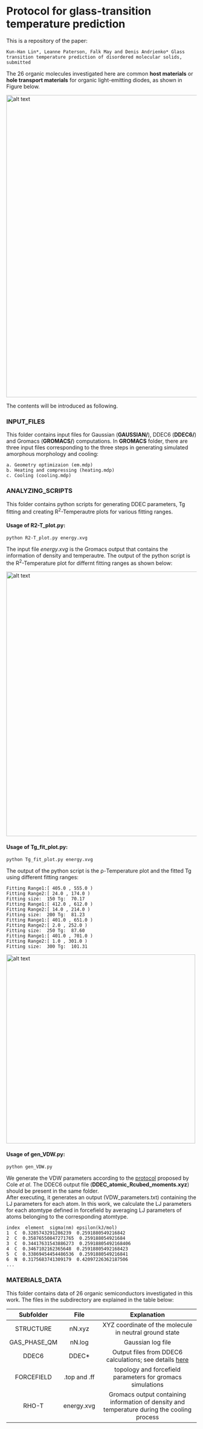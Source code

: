 # Protocol for glass-transition temperature prediction
This is a repository of the paper:
```
Kun-Han Lin*, Leanne Paterson, Falk May and Denis Andrienko* Glass transition temperature prediction of disordered molecular solids, submitted
```
The 26 organic molecules investigated here are common **host materials** or **hole transport materials** for organic light-emitting diodes, as shown in Figure below.  

<img src='https://i.imgur.com/HPvvHs8.png' alt='alt text' width=800 >


The contents will be introduced as following.

### INPUT_FILES
This folder contains input files for Gaussian (**GAUSSIAN/**), DDEC6 (**DDEC6/**) and Gromacs (**GROMACS/**) computations.
In **GROMACS** folder, there are three input files corresponding to the three steps in generating simulated amorphous morphology and cooling:   
```
a. Geometry optimizaion (em.mdp)  
b. Heating and compressing (heating.mdp)   
c. Cooling (cooling.mdp)   
```
### ANALYZING_SCRIPTS
This folder contains python scripts for generating DDEC parameters, Tg fitting and creating R<sup>2</sup>-Temperautre plots for various fitting ranges.  
#### Usage of R2-T_plot.py:  
```
python R2-T_plot.py energy.xvg
```
The input file *energy.xvg* is the Gromacs output that contains the information of density and temperautre. The output of the python script is the R<sup>2</sup>-Temperature plot for differnt fitting ranges as shown below:  

<img src='https://i.imgur.com/NaynZFf.png' alt='alt text' width=700>

#### Usage of Tg_fit_plot.py:
```
python Tg_fit_plot.py energy.xvg
```
The output of the python script is the ρ-Temperature plot and the fitted Tg using different fitting ranges:


```
Fitting Range1:[ 405.0 , 555.0 )  
Fitting Range2:[ 24.0 , 174.0 )  
Fitting size:  150 Tg:  70.17  
Fitting Range1:[ 412.0 , 612.0 )  
Fitting Range2:[ 14.0 , 214.0 )  
Fitting size:  200 Tg:  81.23  
Fitting Range1:[ 401.0 , 651.0 )  
Fitting Range2:[ 2.0 , 252.0 )  
Fitting size:  250 Tg:  87.60  
Fitting Range1:[ 401.0 , 701.0 )  
Fitting Range2:[ 1.0 , 301.0 )  
Fitting size:  300 Tg:  101.31  
```

<img src='https://i.imgur.com/pm4Xwh6.png' alt='alt text' width=500>

#### Usage of gen_VDW.py:   
```
python gen_VDW.py
```
We generate the VDW parameters according to the [protocol](https://pubs.acs.org/doi/10.1021/acs.jctc.6b00027) proposed by Cole *et al*. The DDEC6 output file (**DDEC_atomic_Rcubed_moments.xyz**) should be present in the same folder.  
After executing, it generates an output (VDW_parameters.txt) containing the LJ parameters for each atom.
In this work, we calculate the LJ parameters for each atomtype defined in forcefield by averaging LJ parameters of atoms belonging to the corresponding atomtype.

```
index  element  sigma(nm) epsilon(kJ/mol)
1  C  0.3285743291286239  0.2591880549216842
2  C  0.35876550847271765  0.259188054921684
3  C  0.34417631543886273  0.25918805492168406
4  C  0.3467102162365648  0.25918805492168423
5  C  0.33869454454486536  0.2591880549216841
6  N  0.3175683741309179  0.42097226362187506
...
```

### MATERIALS_DATA
This folder contains data of 26 organic semiconductors investigated in this work. The files in the subdirectory are explained in the table below:  

| Subfolder     | File          | Explanation  |  
| :-----------: |:-------------:| :-----------:|  
| STRUCTURE     | nN.xyz        | XYZ coordinate of the molecule in neutral ground state |  
| GAS_PHASE_QM  | nN.log        | Gaussian log file |  
| DDEC6         | DDEC*         | Output files from DDEC6 calculations; see details [here](https://sourceforge.net/projects/ddec/files/) |  
| FORCEFIELD    | .top and .ff  | topology and forcefield parameters for gromacs simulations | 
| RHO-T         | energy.xvg    | Gromacs output containing information of density and temperature during the cooling process | 










